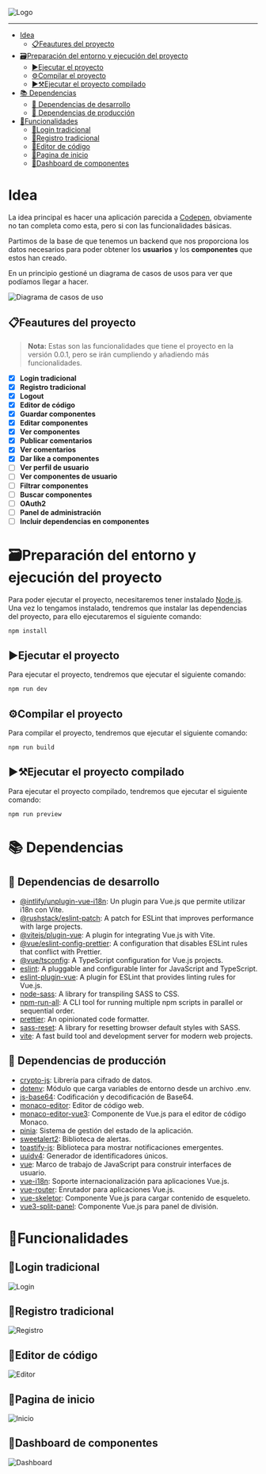 ![Logo](../docs/img/logo-white.png)

---

- [Idea](#idea)
  - [📋Feautures del proyecto](#feautures-del-proyecto)
- [🗃️Preparación del entorno y ejecución del proyecto](#️preparación-del-entorno-y-ejecución-del-proyecto)
  - [▶️Ejecutar el proyecto](#️ejecutar-el-proyecto)
  - [⚙️Compilar el proyecto](#️compilar-el-proyecto)
  - [▶️⚒️Ejecutar el proyecto compilado](#️️ejecutar-el-proyecto-compilado)
- [📚 Dependencias](#-dependencias)
  - [📒 Dependencias de desarrollo](#-dependencias-de-desarrollo)
  - [📕 Dependencias de producción](#-dependencias-de-producción)
- [📌Funcionalidades](#funcionalidades)
  - [🎨Login tradicional](#login-tradicional)
  - [🎨Registro tradicional](#registro-tradicional)
  - [🎨Editor de código](#editor-de-código)
  - [🎨Pagina de inicio](#pagina-de-inicio)
  - [🎨Dashboard de componentes](#dashboard-de-componentes)




# Idea

La idea principal es hacer una aplicación parecida a [Codepen](https://codepen.io/), obviamente no tan completa como esta, pero si con las funcionalidades básicas.

Partimos de la base de que tenemos un backend que nos proporciona los datos necesarios para poder obtener los **usuarios** y los **componentes** que estos han creado.

En un principio gestioné un diagrama de casos de usos para ver que podíamos llegar a hacer.

![Diagrama de casos de uso](../docs/uml/uses-cases.png)

## 📋Feautures del proyecto

> **Nota:** Estas son las funcionalidades que tiene el proyecto en la versión 0.0.1, pero se irán cumpliendo y añadiendo más funcionalidades.

- [x] **Login tradicional**
- [x] **Registro tradicional**
- [x] **Logout**
- [x] **Editor de código**
- [x] **Guardar componentes**
- [x] **Editar componentes**
- [x] **Ver componentes**
- [x] **Publicar comentarios**
- [x] **Ver comentarios**
- [x] **Dar like a componentes**
- [ ] **Ver perfil de usuario**
- [ ] **Ver componentes de usuario**
- [ ] **Filtrar componentes**
- [ ] **Buscar componentes**
- [ ] **OAuth2**
- [ ] **Panel de administración**
- [ ] **Incluir dependencias en componentes**

# 🗃️Preparación del entorno y ejecución del proyecto

Para poder ejecutar el proyecto, necesitaremos tener instalado [Node.js](https://nodejs.org/es/). Una vez lo tengamos instalado, tendremos que instalar las dependencias del proyecto, para ello ejecutaremos el siguiente comando:

```bash
npm install
```

## ▶️Ejecutar el proyecto

Para ejecutar el proyecto, tendremos que ejecutar el siguiente comando:

```bash
npm run dev
```

## ⚙️Compilar el proyecto

Para compilar el proyecto, tendremos que ejecutar el siguiente comando:

```bash
npm run build
```

## ▶️⚒️Ejecutar el proyecto compilado

Para ejecutar el proyecto compilado, tendremos que ejecutar el siguiente comando:

```bash
npm run preview
```

# 📚 Dependencias

## 📒 Dependencias de desarrollo

- [@intlify/unplugin-vue-i18n](https://www.npmjs.com/package/@intlify/unplugin-vue-i18n): Un plugin para Vue.js que permite utilizar i18n con Vite.
- [@rushstack/eslint-patch](https://www.npmjs.com/package/@rushstack/eslint-patch): A patch for ESLint that improves performance with large projects.
- [@vitejs/plugin-vue](https://www.npmjs.com/package/@vitejs/plugin-vue): A plugin for integrating Vue.js with Vite.
- [@vue/eslint-config-prettier](https://www.npmjs.com/package/@vue/eslint-config-prettier): A configuration that disables ESLint rules that conflict with Prettier.
- [@vue/tsconfig](https://www.npmjs.com/package/@vue/tsconfig): A TypeScript configuration for Vue.js projects.
- [eslint](https://www.npmjs.com/package/eslint): A pluggable and configurable linter for JavaScript and TypeScript.
- [eslint-plugin-vue](https://www.npmjs.com/package/eslint-plugin-vue): A plugin for ESLint that provides linting rules for Vue.js.
- [node-sass](https://www.npmjs.com/package/node-sass): A library for transpiling SASS to CSS.
- [npm-run-all](https://www.npmjs.com/package/npm-run-all): A CLI tool for running multiple npm scripts in parallel or sequential order.
- [prettier](https://www.npmjs.com/package/prettier): An opinionated code formatter.
- [sass-reset](https://www.npmjs.com/package/sass-reset): A library for resetting browser default styles with SASS.
- [vite](https://www.npmjs.com/package/vite): A fast build tool and development server for modern web projects.

## 📕 Dependencias de producción

- [crypto-js](https://www.npmjs.com/package/crypto-js): Librería para cifrado de datos.
- [dotenv](https://www.npmjs.com/package/dotenv): Módulo que carga variables de entorno desde un archivo .env.
- [js-base64](https://www.npmjs.com/package/js-base64): Codificación y decodificación de Base64.
- [monaco-editor](https://www.npmjs.com/package/monaco-editor):  Editor de código web.
- [monaco-editor-vue3](https://www.npmjs.com/package/monaco-editor-vue3): Componente de Vue.js para el editor de código Monaco.
- [pinia](https://www.npmjs.com/package/pinia): Sistema de gestión del estado de la aplicación.
- [sweetalert2](https://www.npmjs.com/package/sweetalert2): Biblioteca de alertas.
- [toastify-js](https://www.npmjs.com/package/toastify-js): Biblioteca para mostrar notificaciones emergentes.
- [uuidv4](https://www.npmjs.com/package/uuidv4): Generador de identificadores únicos.
- [vue](https://www.npmjs.com/package/vue): Marco de trabajo de JavaScript para construir interfaces de usuario.
- [vue-i18n](https://www.npmjs.com/package/vue-i18n): Soporte internacionalización para aplicaciones Vue.js.
- [vue-router](https://www.npmjs.com/package/vue-router): Enrutador para aplicaciones Vue.js.
- [vue-skeletor](https://www.npmjs.com/package/vue-skeletor):  Componente Vue.js para cargar contenido de esqueleto.
- [vue3-split-panel](https://www.npmjs.com/package/vue3-split-panel): Componente Vue.js para panel de división.

# 📌Funcionalidades

## 🎨Login tradicional

![Login](../docs/uml/login-secuency.png)

## 🎨Registro tradicional

![Registro](../docs/uml/register-secuency.png)

## 🎨Editor de código

![Editor](../docs/uml/playground-secuency.png)

## 🎨Pagina de inicio

![Inicio](../docs/uml/home-secuency.png)

## 🎨Dashboard de componentes

![Dashboard](../docs/uml/Dashboard-compo-secuency.png)








